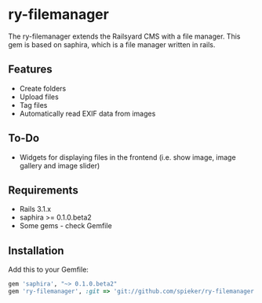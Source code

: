 ry-filemanager
==============

The ry-filemanager extends the Railsyard CMS with a file manager. This gem is based on saphira, which is a file manager written in rails.

Features
--------
* Create folders
* Upload files
* Tag files
* Automatically read EXIF data from images

To-Do
-----
* Widgets for displaying files in the frontend (i.e. show image, image gallery and image slider)

Requirements
------------
* Rails 3.1.x
* saphira >= 0.1.0.beta2
* Some gems - check Gemfile

Installation
------------
Add this to your Gemfile:

```ruby
gem 'saphira', "~> 0.1.0.beta2"
gem 'ry-filemanager', :git => 'git://github.com/spieker/ry-filemanager.git'
```
